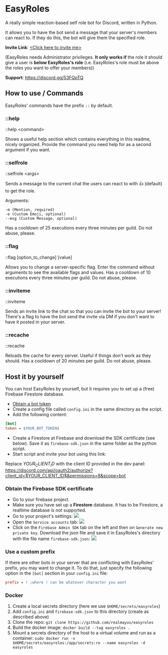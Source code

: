 # EasyRoles
A really simple reaction-based self role bot for Discord, written in Python.

It allows you to have the bot send a message that your server's members can react to. If they do this, the bot will give them the specified role.

**Invite Link**: [\<Click here to invite me\>](https://discord.com/api/oauth2/authorize?client_id=710438395830206485&permissions=8&scope=bot)

(EasyRoles needs Administrator privileges. **It only works if** the role it should give a user is **below EasyRoles's role** (i.e. EasyRoles's role must be above the roles you want to offer your members))

**Support**: https://discord.gg/53FQpTQ


## How to use / Commands
EasyRoles' commands have the prefix `::` by default.
### ::help
::help \<command\>

Shows a useful help section which contains everything in this readme, nicely organized. Provide the command you need help for as a second argument if you want.

### ::selfrole
::selfrole \<args\>

Sends a message to the current chat the users can react to with :thumbsup: (default) to get the role.

Arguments:
```
-m (Mention, required)
-e (Custom Emoji, optional)
--msg (Custom Message, optional)
```
Has a cooldown of 25 executions every three minutes per guild. Do not abuse, please.

### ::flag
::flag \[option_to_change\] \[value\]

Allows you to change a server-specific flag. Enter the command without arguments to see the available flags and values.
Has a cooldown of 10 executions every three minutes per guild. Do not abuse, please.

### ::inviteme
::inviteme 

Sends an invite link to the chat so that you can invite the bot to your server! There's a flag to have the bot send the invite via DM if you don't want to have it posted in your server.

### ::recache
::recache 

Reloads the cache for every server. Useful if things don't work as they should. Has a cooldown of 20 minutes per guild. Do not abuse, please.

## Host it by yourself
You can host EasyRoles by yourself, but it requires you to set up a (free) Firebase Firestore database.

- [Obtain a bot token](https://github.com/Chikachi/DiscordIntegration/wiki/How-to-get-a-token-and-channel-ID-for-Discord#create-an-application-in-discords-system)
- Create a config file called `config.ini` in the same directory as the script.
- Add the following content:

```ini
[bot]
token = $YOUR_BOT_TOKEN$
```
- Create a Firestore at Firebase and download the SDK certificate (see below). Save it as `firebase-sdk.json` in the same folder as the python script.
- Start script and invite your bot using this link:

Replace $YOUR_CLIENT_ID$ with the client ID provided in the dev panel:
https://discord.com/api/oauth2/authorize?client_id=$YOUR_CLIENT_ID$&permissions=8&scope=bot

### Obtain the Firebase SDK certificate
- Go to your firebase project.
- Make sure you have set up a **Firestore** database. It has to be Firestore, a realtime database is not supported.
- Go to your project's settings: ![](https://i.imgur.com/zdXgxX0.png)
- Open the `Service accounts` tab: ![](https://i.imgur.com/qMB9cFq.png)
- Click on the `Firebase Admin SDK` tab on the left and then on `Generate new private key`. Download the json file and save it in EasyRoles's directory with the file name `firebase-sdk.json`: ![](https://i.imgur.com/Xqi1kWT.png)


### Use a custom prefix
If there are other bots in your server that are conflicting with EasyRoles' prefix, you may want to change it. To do that, just specify the following option in the `[bot]` section in your `config.ini` file:

```ini
prefix = ! ;where ! can be whatever character you want
```

### Docker
1. Create a local secrets directory (here we use `$HOME/secrets/easyroles`)
2. Add `config.ini` and `firebase-sdk.json` to this directory (create as described above)
3. Clone the repo: `git clone https://github.com/realmayus/easyroles`
4. Build the docker image: `docker build --tag easyroles .`
5. Mount a secrets directory of the host to a virtual volume and run as a container: `sudo docker run -v $HOME/secrets/easyroles:/app/secrets:ro --name easyroles -d easyroles`